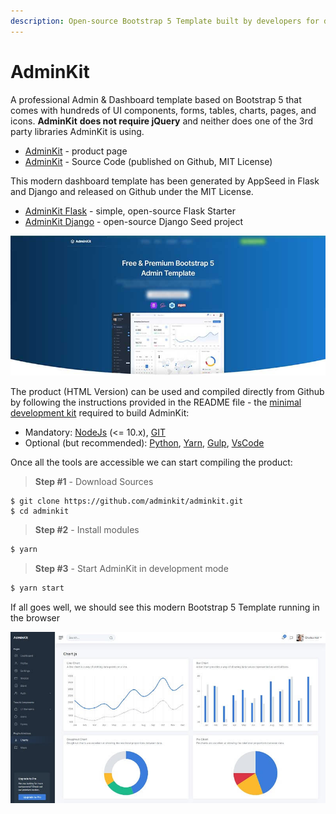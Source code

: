 ```yaml
---
description: Open-source Bootstrap 5 Template built by developers for developers.
---
```


# AdminKit

A professional Admin & Dashboard template based on Bootstrap 5 that comes with hundreds of UI components, forms, tables, charts, pages, and icons. **AdminKit** **does not require jQuery** and neither does one of the 3rd party libraries AdminKit is using.

* [AdminKit](https://adminkit.io/) - product page
* [AdminKit](https://github.com/adminkit/adminkit) - Source Code \(published on Github, MIT License\)

This modern dashboard template has been generated by AppSeed in Flask and Django and released on Github under the MIT License. 

* [AdminKit Flask](https://github.com/app-generator/flask-adminkit) - simple, open-source Flask Starter
* [AdminKit Django](https://github.com/app-generator/django-adminkit) - open-source Django Seed project

![AdminKit - Bootstrap 5 Template.](../../.gitbook/assets/docs-adminkit-bootstrap-5.jpg)

The product \(HTML Version\) can be used and compiled directly from Github by following the instructions provided in the README file - the [minimal development kit](../tutorials/minimal-programming-kit.md) required to build AdminKit:

* Mandatory: [NodeJs](https://nodejs.org/en/) \(&lt;= 10.x\), [GIT](https://git-scm.com/)
* Optional \(but recommended\): [Python](https://www.python.org/), [Yarn](https://yarnpkg.com/), [Gulp](https://gulpjs.com/), [VsCode](https://code.visualstudio.com/)

Once all the tools are accessible we can start compiling the product:

> **Step \#1** - Download Sources

```text
$ git clone https://github.com/adminkit/adminkit.git
$ cd adminkit
```

> **Step \#2** - Install modules

```bash
$ yarn
```

> **Step \#3** - Start AdminKit in development mode

```bash
$ yarn start
```

If all goes well, we should see this modern Bootstrap 5 Template running in the browser

![AdminKit - Bootstrap 5 Template.](../../.gitbook/assets/adminkit-bootstrap-5-charts.jpg)



